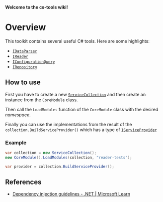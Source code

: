 **Welcome to the cs-tools wiki!**
# Overview


This toolkit contains several useful C# tools.
Here are some highlights:
- [`IDataParser`](https://github.com/joshika39/cs-tools/wiki/IDataParser)
- [`IReader`](https://github.com/joshika39/cs-tools/wiki/IReader)
- [`IConfigurationQuery`](https://github.com/joshika39/cs-tools/wiki/IConfigurationQuery)
- [`IRepository`](https://github.com/joshika39/cs-tools/wiki/IRepository)
## How to use

First you have to create a new [`ServiceCollection`](https://learn.microsoft.com/en-us/dotnet/api/microsoft.extensions.dependencyinjection.servicecollection?view=dotnet-plat-ext-7.0) and then create an instance from the `CoreModule` class.

Then call the `LoadModules` function of the `CoreModule` class with the desired *namespace*. 

Finally you can use the implementations from the result of the `collection.BuildServiceProvider()` which has a type of [`IServiceProvider`](https://learn.microsoft.com/en-us/dotnet/api/system.iserviceprovider?view=net-7.0&viewFallbackFrom=dotnet-plat-ext-7.0)
### Example
```cs
var collection = new ServiceCollection();  
new CoreModule().LoadModules(collection, "reader-tests"); 

var provider = collection.BuildServiceProvider();
```

## References
- [Dependency injection guidelines - .NET | Microsoft Learn](https://learn.microsoft.com/en-us/dotnet/core/extensions/dependency-injection-guidelines)
